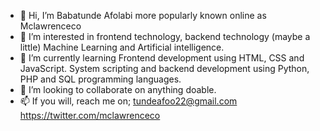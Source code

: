 - 👋 Hi, I’m Babatunde Afolabi more popularly known online as Mclawrenceco
- 👀 I’m interested in frontend technology, backend technology (maybe a little) Machine Learning and Artificial intelligence.
- 🌱 I’m currently learning Frontend development using HTML, CSS and JavaScript. System scripting and backend development using Python, PHP and SQL programming languages.
- 💞️ I’m looking to collaborate on anything doable.
- 📫 If you will, reach me on; tundeafoo22@gmail.com https://twitter.com/mclawrenceco

<!---
I'm here to talk about anything. 
--->
